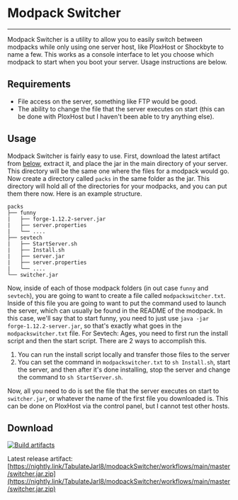 # Modpack Switcher

----

Modpack Switcher is a utility to allow you to easily switch between modpacks while only using one server host, like PloxHost or Shockbyte to name a few. This works as a console interface to let you choose which modpack to start when you boot your server. Usage instructions are below.

## Requirements
 - File access on the server, something like FTP would be good.
 - The ability to change the file that the server executes on start (this can be done with PloxHost but I haven't been able to try anything else).

## Usage
Modpack Switcher is fairly easy to use. First, download the latest artifact from [below](#artifactDownload), extract it, and place the jar in the main directory of your server. This directory will be the same one where the files for a modpack would go. Now create a directory called `packs` in the same folder as the jar. This directory will hold all of the directories for your modpacks, and you can put them there now. Here is an example structure.

```
packs
├── funny
|   ├── forge-1.12.2-server.jar
|   ├── server.properties
|   └── ....
├── sevtech
|   ├── StartServer.sh
|   ├── Install.sh
|   ├── server.jar
|   ├── server.properties
|   └── ....
└── switcher.jar
```

Now, inside of each of those modpack folders (in out case `funny` and `sevtech`), you are going to want to create a file called `modpackswitcher.txt`. Inside of this file you are going to want to put the command used to launch the server, which can usually be found in the README of the modpack. In this case, we'll say that to start funny, you need to just use `java -jar forge-1.12.2-server.jar`, so that's exactly what goes in the `modpackswitcher.txt` file. For Sevtech: Ages, you need to first run the install script and then the start script. There are 2 ways to accomplish this.
1. You can run the install script locally and transfer those files to the server
2. You can set the command in `modpackswitcher.txt` to `sh Install.sh`, start the server, and then after it's done installing, stop the server and change the command to `sh StartServer.sh`.

Now, all you need to do is set the file that the server executes on start to `switcher.jar`, or whatever the name of the first file you downloaded is. This can be done on PloxHost via the control panel, but I cannot test other hosts.

## Download

<a name="artifactDownload"></a>
[![Build artifacts](https://github.com/TabulateJarl8/modpackSwitcher/actions/workflows/main.yml/badge.svg)](https://github.com/TabulateJarl8/modpackSwitcher/actions/workflows/main.yml)

Latest release artifact: [https://nightly.link/TabulateJarl8/modpackSwitcher/workflows/main/master/switcher.jar.zip](https://nightly.link/TabulateJarl8/modpackSwitcher/workflows/main/master/switcher.jar.zip)